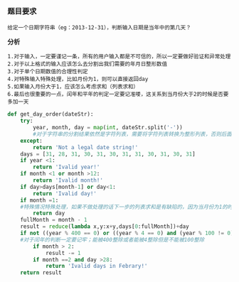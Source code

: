 ### 题目要求

    给定一个日期字符串（eg：2013-12-31），判断输入日期是当年中的第几天？

**分析**

	1.对于输入，一定要谨记一条，所有的用户输入都是不可信的，所以一定要做好验证和异常处理
	2.对于以上格式的输入应该怎么去分割出我们需要的年月日整形数值
	3.对于单个日期数值的合理性判定
	4.对特殊输入特殊处理，比如月份为1，则可以直接返回day
	5.如果输入月份大于1，应该怎么考虑求和（列表求和）
	6.最后也很重要的一点，闰年和平年的判定一定要记准喽，这关系到当月份大于2的时候是否要多加一天


```python
def get_day_order(dateStr):
    try:
        year, month, day = map(int, dateStr.split('-'))
        #对于字符串的分割结果依然是字符列表，需要将字符列表转换为整形列表，否则后面执行求和操作出抛出异常
    except:
        return 'Not a legal date string!'
    days = [31, 28, 31, 30, 31, 30, 31, 31, 30, 31, 30, 31]
    if year <1:
        return 'Ivalid year!'
    if month <1 or month >12:
        return 'Ivalid month!'
    if day>days[month-1] or day<1:
        return 'Ivalid day!'
    if month =1:
    #特殊情况特殊处理，如果不做处理的话下一步的列表求和是有缺陷的，因为当月份为1的时候reduce()函数的传值会出现空序列抛出异常
        return day
    fullMonth = month - 1
    result = reduce(lambda x,y:x+y,days[0:fullMonth])+day
    if not ((year % 400 == 0) or ((year % 4 == 0) and (year % 100 != 0))):
    #对于闰年的判断一定要记牢；能被400整除或者能被4整除但是不能被100整除
        if month > 2:
            result -= 1
        if month ==2 and day >28:
            return 'Ivalid days in Febrary!'
    return result
```